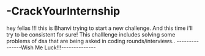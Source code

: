 # -CrackYourInternship
hey fellas !!! this is Bhanvi trying to start a new challenge. And this time i'll try to be consistent for sure!
This challlenge includes solving some problems of dsa that are being asked in coding rounds/interviews..
                         ---------------Wish Me Luck!!!--------------
